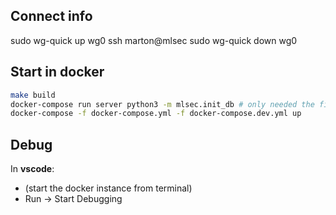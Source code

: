 ## Connect info
sudo wg-quick up wg0
ssh marton@mlsec
sudo wg-quick down wg0


## Start in docker
```bash
make build
docker-compose run server python3 -m mlsec.init_db # only needed the first time - it nukes the DB and (re)creates it
docker-compose -f docker-compose.yml -f docker-compose.dev.yml up
```

## Debug
In **vscode**:
- (start the docker instance from terminal)
- Run -> Start Debugging

